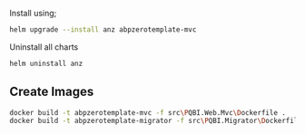 Install using;

```bash
helm upgrade --install anz abpzerotemplate-mvc
```

Uninstall all charts

```bash
helm uninstall anz
```

## Create Images

```bash
docker build -t abpzerotemplate-mvc -f src\PQBI.Web.Mvc\Dockerfile .
docker build -t abpzerotemplate-migrator -f src\PQBI.Migrator\Dockerfile .
```
